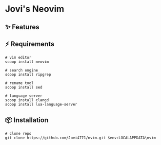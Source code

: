 # Jovi's Neovim

## ✨ Features



## ⚡️ Requirements
``` ShellSession
# vim editor
scoop install neovim

# search engine
scoop install ripgrep

# rename tool
scoop install sed

# language server 
scoop install clangd  
scoop install lua-language-server 
```

## 📦 Installation
``` ShellSession
# clone repo
git clone https://github.com/Jovi4771/nvim.git $env:LOCALAPPDATA\nvim
```
